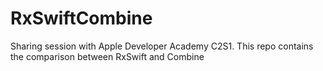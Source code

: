 # RxSwiftCombine
Sharing session with Apple Developer Academy C2S1. This repo contains the comparison between RxSwift and Combine
